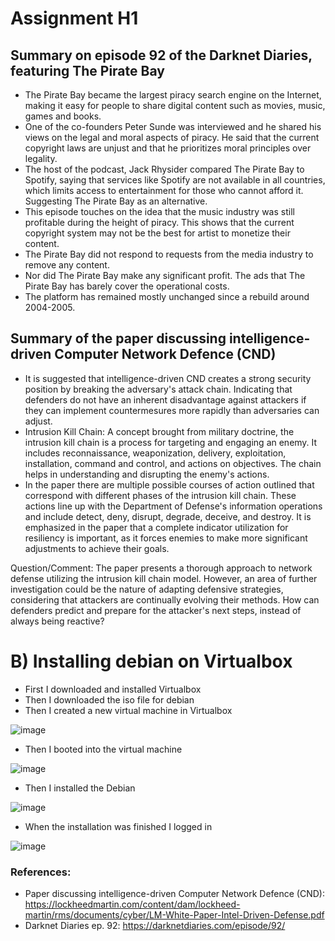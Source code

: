 # Assignment H1


## Summary on episode 92 of the Darknet Diaries, featuring The Pirate Bay

- The Pirate Bay became the largest piracy search engine on the Internet, making it easy for people to share digital content such as movies, music, games and books.
- One of the co-founders Peter Sunde was interviewed and he shared his views on the legal and moral aspects of piracy. He said that the current copyright laws are unjust and that he prioritizes moral principles over legality.
- The host of the podcast, Jack Rhysider compared The Pirate Bay to Spotify, saying that services like Spotify are not available in all countries, which limits access to entertainment for those who cannot afford it. Suggesting The Pirate Bay as an alternative.
- This episode touches on the idea that the music industry was still profitable during the height of piracy. This shows that the current copyright system may not be the best for artist to monetize their content.
- The Pirate Bay did not respond to requests from the media industry to remove any content.
- Nor did The Pirate Bay make any significant profit. The ads that The Pirate Bay has barely cover the operational costs.
- The platform has remained mostly unchanged since a rebuild around 2004-2005.

## Summary of the paper discussing intelligence-driven Computer Network Defence (CND)

- It is suggested that intelligence-driven CND creates a strong security position by breaking the adversary's attack chain. Indicating that defenders do not have an inherent disadvantage against attackers if they can implement countermesures more rapidly than adversaries can adjust.
- Intrusion Kill Chain: A concept brought from military doctrine, the intrusion kill chain is a process for targeting and engaging an enemy. It includes reconnaissance, weaponization, delivery, exploitation, installation, command and control, and actions on objectives. The chain helps in understanding and disrupting the enemy's actions.
- In the paper there are multiple possible courses of action outlined that correspond with different phases of the intrusion kill chain. These actions line up with the Department of Defense's information operations and include detect, deny, disrupt, degrade, deceive, and destroy. It is emphasized in the paper that a complete indicator utilization for resiliency is important, as it forces enemies to make more significant adjustments to achieve their goals.

Question/Comment: The paper presents a thorough approach to network defense utilizing the intrusion kill chain model. However, an area of further investigation could be the nature of adapting defensive strategies, considering that attackers are continually evolving their methods. How can defenders predict and prepare for the attacker's next steps, instead of always being reactive?


# B) Installing debian on Virtualbox

- First I downloaded and installed Virtualbox
- Then I downloaded the iso file for debian
- Then I created a new virtual machine in Virtualbox

![image](https://github.com/roopeti/infosec_2024/assets/113911074/83476982-5aaa-4f04-8b47-3b53dace5136)

- Then I booted into the virtual machine

![image](https://github.com/roopeti/infosec_2024/assets/113911074/cad99537-a9cc-4bfc-a0b9-a14f4509d3b2)

- Then I installed the Debian

![image](https://github.com/roopeti/infosec_2024/assets/113911074/03162c2e-c72b-45a2-9d5a-1be2dfc74d3d)

- When the installation was finished I logged in

![image](https://github.com/roopeti/infosec_2024/assets/113911074/cd2ee8c6-b90c-43b2-90bb-22227e165bdc)


### References: 
- Paper discussing intelligence-driven Computer Network Defence (CND): https://lockheedmartin.com/content/dam/lockheed-martin/rms/documents/cyber/LM-White-Paper-Intel-Driven-Defense.pdf
- Darknet Diaries ep. 92: https://darknetdiaries.com/episode/92/

